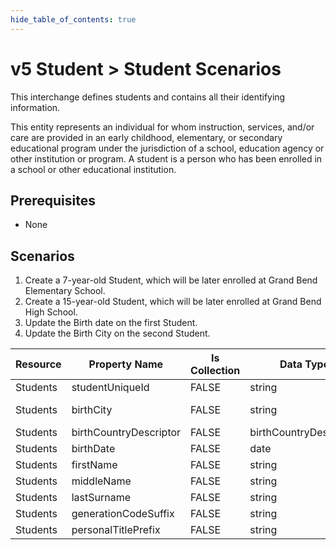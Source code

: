 ```yaml
---
hide_table_of_contents: true
---
```


# v5 Student > Student Scenarios

This interchange defines students and contains all their identifying
information.

This entity represents an individual for whom instruction, services, and/or care
are provided in an early childhood, elementary, or secondary educational program
under the jurisdiction of a school, education agency or other institution or
program. A student is a person who has been enrolled in a school or other
educational institution.

## Prerequisites

* None

## Scenarios

1. Create a 7-year-old Student, which will be later enrolled at Grand Bend
   Elementary School.
2. Create a 15-year-old Student, which will be later enrolled at Grand Bend High
   School.
3. Update the Birth date on the first Student.
4. Update the Birth City on the second Student.

| Resource | Property Name          | Is Collection | Data Type              | Required    | Scenario 1: POST | Scenario 2: POST | Scenario 3: PUT | Scenario 4: PUT |
| -------- | ---------------------- | ------------- | ---------------------- | ----------- | ---------------- | ---------------- | --------------- | --------------- |
| Students | studentUniqueId        | FALSE         | string                 | REQUIRED    | 111111           | 222222           | 111111          | 222222          |
| Students | birthCity              | FALSE         | string                 | REQUIRED    | Grand Bend       | Grand Bend       | Grand Bend      | Grand **Oaks**  |
| Students | birthCountryDescriptor | FALSE         | birthCountryDescriptor | REQUIRED    | AG               | US               | AG              | US              |
| Students | birthDate              | FALSE         | date                   | REQUIRED    | 1/1/2009         | 1/1/2001         | **1/2/2009**    | 1/1/2001        |
| Students | firstName              | FALSE         | string                 | REQUIRED    | Austin           | Madison          | Austin          | Madison         |
| Students | middleName             | FALSE         | string                 | REQUIRED    | Samuel           | Mary             | Samuel          | Mary            |
| Students | lastSurname            | FALSE         | string                 | REQUIRED    | Jones            | Johnson          | Jones           | Johnson         |
| Students | generationCodeSuffix   | FALSE         | string                 | CONDITIONAL | JR               |                  | JR              |                 |
| Students | personalTitlePrefix    | FALSE         | string                 | CONDITIONAL | Mr.              | Ms.              | Mr.             | Ms.             |
